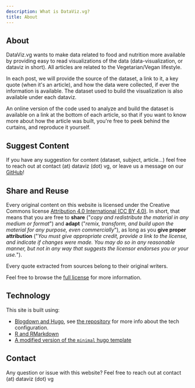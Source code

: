 ```yaml
---
description: What is DataViz.vg?
title: About
---
```


## About

DataViz.vg wants to make data related to food and nutrition more available by providing easy to read visualizations of the data (data-visualization, or dataviz in short). 
All articles are related to the Vegetarian/Vegan lifestyle. 

In each post, we will provide the source of the dataset, a link to it, a key quote (when it's an article), and how the data were collected, if ever the information is available. 
The dataset used to build the visualization is also available under each dataviz.

An online version of the code used to analyze and build the dataset is available on a link at the bottom of each article, so that if you want to know more about how the article was built, you're free to peek behind the curtains, and reproduce it yourself.

## Suggest Content

If you have any suggestion for content (dataset, subject, article...) feel free to reach out at contact (at) dataviz (dot) vg, or leave us a message on our [GitHub](https://github.com/datavizvg/website/issues/1)!

## Share and Reuse

Every original content on this website is licensed under the Creative Commons license [Attribution 4.0 International (CC BY 4.0)](https://creativecommons.org/licenses/by/4.0/). 
In short, that means that you are free to __share__ ("_copy and redistribute the material in any medium or format_") and __adapt__ ("_remix, transform, and build upon the material for any purpose, even commercially_"), as long as you __give proper attribution__ ("_You must give appropriate credit, provide a link to the license, and indicate if changes were made. You may do so in any reasonable manner, but not in any way that suggests the licensor endorses you or your use._").

Every quote extracted from sources belong to their original writers.

Feel free to browse the [full license](https://creativecommons.org/licenses/by/4.0/legalcode) for more information.

## Technology

This site is built using: 

+ [Blogdown and Hugo](https://bookdown.org/yihui/blogdown/), see [the repository](https://github.com/datavizvg) for more info about the tech configuration. 
+ [R and RMarkdown](https://www.r-project.org/)
+ [A modified version of the `minimal` hugo template ](https://themes.gohugo.io/theme/minimal/)

## Contact

Any question or issue with this website? Feel free to reach out at contact (at) dataviz (dot) vg